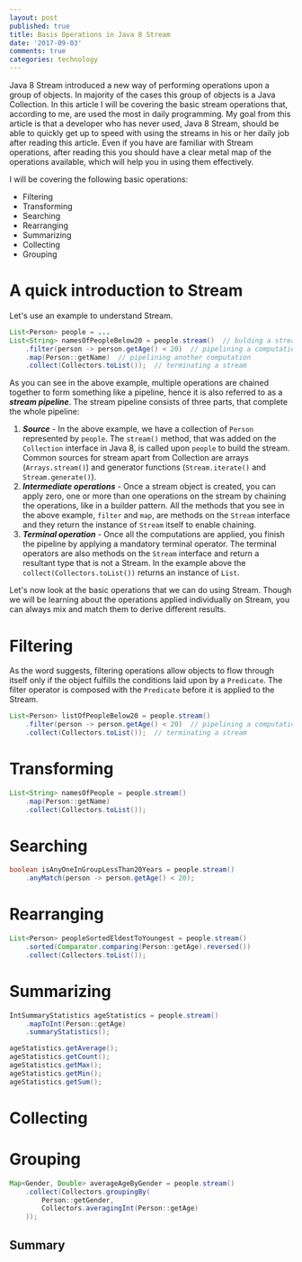 ```yaml
---
layout: post
published: true
title: Basis Operations in Java 8 Stream
date: '2017-09-03'
comments: true
categories: technology
---
```


Java 8 Stream introduced a new way of performing operations upon a group of objects. In majority of the cases this 
group of objects is a Java Collection. In this article I will be covering the basic stream operations that, according 
to me, are used the most in daily programming. My goal from this article is that a developer who has never used, Java 
8 Stream, should be able to quickly get up to speed with using the streams in his or her daily job after reading this 
article. Even if you have are familiar with Stream operations, after reading this you should have a clear metal map 
of the operations available, which will help you in using them effectively.

I will be covering the following basic operations:

- Filtering
- Transforming
- Searching
- Rearranging
- Summarizing
- Collecting
- Grouping

# A quick introduction to Stream
Let's use an example to understand Stream. 

```java
List<Person> people = ...
List<String> namesOfPeopleBelow20 = people.stream()  // bulding a stream
    .filter(person -> person.getAge() < 20)  // pipelining a computation
    .map(Person::getName)  // pipelining another computation
    .collect(Collectors.toList());  // terminating a stream
```

As you can see in the above example, multiple operations are chained together to form something like a pipeline, 
hence it is also referred to as a ___stream pipeline___. The stream pipeline consists of three parts, that complete the 
whole pipeline:

1. ___Source___ - In the above example, we have a collection of `Person` represented by `people`. The `stream()` 
method, that was added on the `Collection` interface in Java 8, is called upon `people` to build the stream. Common 
sources for stream apart from Collection are arrays (`Arrays.stream()`) and generator functions (`Stream.iterate()`
and `Stream.generate()`). 
2. ___Intermediate operations___ - Once a stream object is created, you can apply zero, one or more than one operations 
on the stream by chaining the operations, like in a builder pattern. All the methods that you see in the above example, 
`filter` and `map`, are methods on the `Stream` interface and they return the instance of `Stream` itself to enable 
chaining. 
3. ___Terminal operation___ - Once all the computations are applied, you finish the pipeline by applying a mandatory 
terminal operator. The terminal operators are also methods on the `Stream` interface and return a resultant type that 
is not a Stream. In the example above the `collect(Collectors.toList())` returns an instance of `List`. 

Let's now look at the basic operations that we can do using Stream. Though we will be learning about the operations 
applied individually on Stream, you can always mix and match them to derive different results.

# Filtering
As the word suggests, filtering operations allow objects to flow through itself only if the object fulfills the 
conditions laid upon by a `Predicate`. The filter operator is composed with the `Predicate` before it is applied 
to the Stream.   

```java
List<Person> listOfPeopleBelow20 = people.stream() 
    .filter(person -> person.getAge() < 20)  // pipelining a computation
    .collect(Collectors.toList());  // terminating a stream
```
     
# Transforming

```java
List<String> namesOfPeople = people.stream()
    .map(Person::getName)
    .collect(Collectors.toList());
```

# Searching

```java
boolean isAnyOneInGroupLessThan20Years = people.stream()
    .anyMatch(person -> person.getAge() < 20);
```

# Rearranging

```java
List<Person> peopleSortedEldestToYoungest = people.stream()
    .sorted(Comparator.comparing(Person::getAge).reversed())
    .collect(Collectors.toList());
```

# Summarizing

```java
IntSummaryStatistics ageStatistics = people.stream()
    .mapToInt(Person::getAge)
    .summaryStatistics();

ageStatistics.getAverage();
ageStatistics.getCount();
ageStatistics.getMax();
ageStatistics.getMin();
ageStatistics.getSum();
```

# Collecting

# Grouping
```java
Map<Gender, Double> averageAgeByGender = people.stream()
    .collect(Collectors.groupingBy(
        Person::getGender, 
        Collectors.averagingInt(Person::getAge)
    ));
```

## Summary
